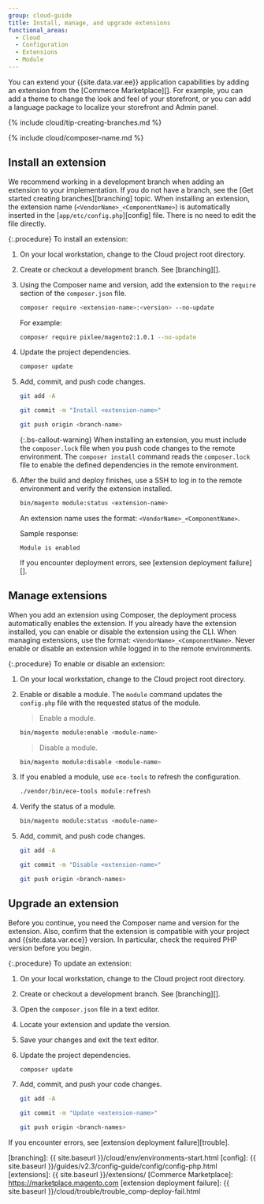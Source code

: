 ```yaml
---
group: cloud-guide
title: Install, manage, and upgrade extensions
functional_areas:
  - Cloud
  - Configuration
  - Extensions
  - Module
---
```


You can extend your {{site.data.var.ee}} application capabilities by adding an extension from the [Commerce Marketplace][]. For example, you can add a theme to change the look and feel of your storefront, or you can add a language package to localize your storefront and Admin panel.

{% include cloud/tip-creating-branches.md %}

{% include cloud/composer-name.md %}

## Install an extension

We recommend working in a development branch when adding an extension to your implementation. If you do not have a branch, see the [Get started creating branches][branching] topic. When installing an extension, the extension name (`<VendorName>_<ComponentName>`) is automatically inserted in the [`app/etc/config.php`][config] file. There is no need to edit the file directly.

{:.procedure}
To install an extension:

1. On your local workstation, change to the Cloud project root directory.

1. Create or checkout a development branch. See [branching][].

1. Using the Composer name and version, add the extension to the `require` section of the `composer.json` file.

   ```bash
   composer require <extension-name>:<version> --no-update
   ```

   For example:

   ```bash
   composer require pixlee/magento2:1.0.1 --no-update
   ```

1. Update the project dependencies.

   ```bash
   composer update
   ```

1. Add, commit, and push code changes.

   ```bash
   git add -A
   ```

   ```bash
   git commit -m "Install <extension-name>"
   ```

   ```bash
   git push origin <branch-name>
   ```

   {:.bs-callout-warning}
   When installing an extension, you must include the `composer.lock` file when you push code changes to the remote environment. The `composer install` command reads the `composer.lock` file to enable the defined dependencies in the remote environment.

1. After the build and deploy finishes, use a SSH to log in to the remote environment and verify the extension installed.

   ```bash
   bin/magento module:status <extension-name>
   ```

   An extension name uses the format: `<VendorName>_<ComponentName>`.

   Sample response:

   ```terminal
   Module is enabled
   ```

   If you encounter deployment errors, see [extension deployment failure][].

## Manage extensions

When you add an extension using Composer, the deployment process automatically enables the extension. If you already have the extension installed, you can enable or disable the extension using the CLI. When managing extensions, use the format: `<VendorName>_<ComponentName>`. Never enable or disable an extension while logged in to the remote environments.

{:.procedure}
To enable or disable an extension:

1. On your local workstation, change to the Cloud project root directory.

1. Enable or disable a module. The `module` command updates the `config.php` file with the requested status of the module.

   >Enable a module.

   ```bash
   bin/magento module:enable <module-name>
   ```

   >Disable a module.

   ```bash
   bin/magento module:disable <module-name>
   ```

1. If you enabled a module, use `ece-tools` to refresh the configuration.

   ```bash
   ./vendor/bin/ece-tools module:refresh
   ```

1. Verify the status of a module.

   ```bash
   bin/magento module:status <module-name>
   ```

1. Add, commit, and push code changes.

   ```bash
   git add -A
   ```

   ```bash
   git commit -m "Disable <extension-name>"
   ```

   ```bash
   git push origin <branch-names>
   ```

## Upgrade an extension

Before you continue, you need the Composer name and version for the extension. Also, confirm that the extension is compatible with your project and {{site.data.var.ece}} version. In particular, check the required PHP version before you begin.

{:.procedure}
To update an extension:

1. On your local workstation, change to the Cloud project root directory.

1. Create or checkout a development branch. See [branching][].

1. Open the `composer.json` file in a text editor.

1. Locate your extension and update the version.

1. Save your changes and exit the text editor.

1. Update the project dependencies.

   ```bash
   composer update
   ```

1. Add, commit, and push your code changes.

   ```bash
   git add -A
   ```

   ```bash
   git commit -m "Update <extension-name>"
   ```

   ```bash
   git push origin <branch-names>
   ```

If you encounter errors, see [extension deployment failure][trouble].

<!-- link definitions -->

[branching]: {{ site.baseurl }}/cloud/env/environments-start.html
[config]: {{ site.baseurl }}/guides/v2.3/config-guide/config/config-php.html
[extensions]: {{ site.baseurl }}/extensions/
[Commerce Marketplace]: https://marketplace.magento.com
[extension deployment failure]: {{ site.baseurl }}/cloud/trouble/trouble_comp-deploy-fail.html
